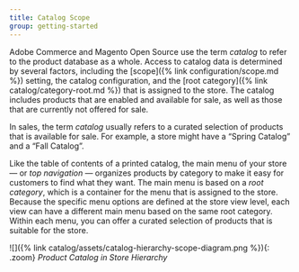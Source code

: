 ```yaml
---
title: Catalog Scope
group: getting-started
---
```


Adobe Commerce and Magento Open Source use the term _catalog_ to refer to the product database as a whole. Access to catalog data is determined by several factors, including the [scope]({% link configuration/scope.md %}) setting, the catalog configuration, and the [root category]({% link catalog/category-root.md %}) that is assigned to the store. The catalog includes products that are enabled and available for sale, as well as those that are currently not offered for sale.

In sales, the term _catalog_ usually refers to a curated selection of products that is available for sale. For example, a store might have a “Spring Catalog” and a “Fall Catalog”.

Like the table of contents of a printed catalog, the main menu of your store — or _top navigation_ — organizes products by category to make it easy for customers to find what they want. The main menu is based on a _root category_, which is a container for the menu that is assigned to the store. Because the specific menu options are defined at the store view level, each view can have a different main menu based on the same root category. Within each menu, you can offer a curated selection of products that is suitable for the store.

![]({% link catalog/assets/catalog-hierarchy-scope-diagram.png %}){: .zoom}
_Product Catalog in Store Hierarchy_

